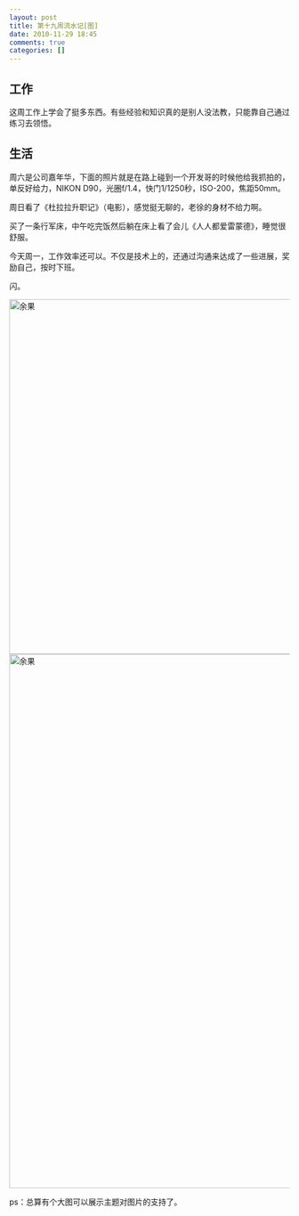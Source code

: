 ```yaml
---
layout: post
title: 第十九周流水记[图]
date: 2010-11-29 18:45
comments: true
categories: []
---
```

<h2>工作</h2>
这周工作上学会了挺多东西。有些经验和知识真的是别人没法教，只能靠自己通过练习去领悟。
<h2>生活</h2>
周六是公司嘉年华，下面的照片就是在路上碰到一个开发哥的时候他给我抓拍的，单反好给力，NIKON D90，光圈f/1.4，快门1/1250秒，ISO-200，焦距50mm。

周日看了《杜拉拉升职记》（电影），感觉挺无聊的，老徐的身材不给力啊。

买了一条行军床，中午吃完饭然后躺在床上看了会儿《人人都爱雷蒙德》，睡觉很舒服。

今天周一，工作效率还可以。不仅是技术上的，还通过沟通来达成了一些进展，奖励自己，按时下班。

闪。

<img class="aligncenter size-full wp-image-440 full" title="余果" src="http://yuguo.us/weblog/files/2010/11/DSC_0050.jpg" alt="余果" width="960" height="638" />

<img class="aligncenter size-full wp-image-440 full" title="余果" src="http://yuguo.us/weblog/files/2010/11/IMG_5604.jpg" alt="余果" width="960" />

ps：总算有个大图可以展示主题对图片的支持了。
